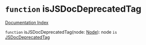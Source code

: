 # `function` isJSDocDeprecatedTag

[Documentation Index](../README.md)

`function` isJSDocDeprecatedTag(node: [Node](../interface.Node/README.md)): node `is` [JSDocDeprecatedTag](../interface.JSDocDeprecatedTag/README.md)


